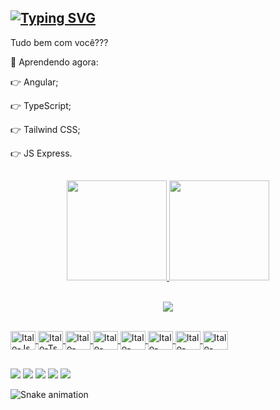 ## <a href="https://git.io/typing-svg"><img src="https://readme-typing-svg.herokuapp.com?font=Fira+Code&color=7BCFF7&vCenter=true&multiline=true&width=435&height=70&lines=Oiii+eu+sou+o+%C3%8Dtalo+Rizzo%2C+;e+adoro+programa%C3%A7%C3%A3o+e+tecnologia!" alt="Typing SVG" /></a>

Tudo bem com você???

💚 Aprendendo agora:

👉 Angular;

👉 TypeScript;

👉 Tailwind CSS;

👉 JS Express.


##

<div align="center">
  <a href="https://github.com/italorizzo">
  <img height="160em" src="https://github-readme-stats.vercel.app/api?username=italorizzo&show_icons=true&theme=dark&include_all_commits=true&count_private=true"/>
  <img height="160em" src="https://github-readme-stats.vercel.app/api/top-langs/?username=italorizzo&layout=compact&langs_count=7&theme=dark"/>
</div>
  <br>
  <div align="center">
  
  ![](https://komarev.com/ghpvc/?username=italorizzo&style=for-the-badge)
  
</div>
 <div style="display: inline_block"><br>
  <img align="center" alt="Italo-Js" height="30" width="40" src="https://cdn.jsdelivr.net/gh/devicons/devicon/icons/javascript/javascript-original.svg">
  <img align="center" alt="Italo-Ts" height="30" width="40" src="https://cdn.jsdelivr.net/gh/devicons/devicon/icons/typescript/typescript-original.svg">
  <img align="center" alt="Italo-Angular" height="30" width="40" src="https://cdn.jsdelivr.net/gh/devicons/devicon/icons/angularjs/angularjs-original.svg">
  <img align="center" alt="Italo-HTML" height="30" width="40" src="https://cdn.jsdelivr.net/gh/devicons/devicon/icons/html5/html5-original.svg">
  <img align="center" alt="Italo-CSS" height="30" width="40" src="https://cdn.jsdelivr.net/gh/devicons/devicon/icons/css3/css3-original.svg">
  <img align="center" alt="Italo-Tailwind" height="30" width="40" src="https://cdn.jsdelivr.net/gh/devicons/devicon/icons/tailwindcss/tailwindcss-plain.svg">
  <img align="center" alt="Italo-Python" height="30" width="40" src="https://cdn.jsdelivr.net/gh/devicons/devicon/icons/python/python-original.svg">
   <img align="center" alt="Italo-Figma" height="30" width="40" src="https://cdn.jsdelivr.net/gh/devicons/devicon/icons/figma/figma-original.svg">
</div>
  
##  
  
<div> 
  <a href="https://www.instagram.com/i__rizzo/" target="_blank"><img src="https://img.shields.io/badge/Instagram-E4405F?style=for-the-badge&logo=instagram&logoColor=white" target="_blank"></a>
  <a href="https://www.linkedin.com/in/%C3%ADtalo-rizzo-840a70249/" target="_blank"><img src="https://img.shields.io/badge/LinkedIn-0077B5?style=for-the-badge&logo=linkedin&logoColor=white" target="_blank"></a>
  <a href="https://twitter.com/PergReflexiva" target="_blank"><img src="https://img.shields.io/badge/Twitter-1DA1F2?style=for-the-badge&logo=twitter&logoColor=white" target="_blank"></a>
  <a href="mailto:italorizzo@outlook.com" target="_blank"><img src="https://img.shields.io/badge/Gmail-D14836?style=for-the-badge&logo=gmail&logoColor=white" target="_blank"></a>
  <a href="" target="_blank"><img src="https://img.shields.io/badge/Discord-7289DA?style=for-the-badge&logo=discord&logoColor=white" target="_blank"></a>
  
  ![Snake animation](https://github.com/italorizzo/italorizzo/blob/output/github-contribution-grid-snake.svg)
  
 </div>


    
